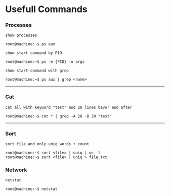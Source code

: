 # Usefull Commands

### Processes

```console
show processes

root@machine:~$ ps aux
```

```console
show start command by PID

root@machine:~$ ps -e {PID} -o args
```


```console
show start command with grep

root@machine:~$ ps aux | grep <name>
```
---
### Cat
```console
cat all with keyword "test" and 20 lines bevor and after

root@machine:~$ cat * | grep -A 20 -B 20 "test"
```
---
### Sort
```console
sort file and only uniq words + count

root@machine:~$ sort <file> | uniq | wc -l
root@machine:~$ sort <file> | uniq > file.txt
```

### Network
```console
netstat

root@machine:~$ netstat
```
